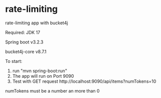 # rate-limiting
rate-limiting app with bucket4j

Required:
JDK 17

Spring boot v3.2.3

bucket4j-core v8.7.1

To start:
1. run "mvn spring-boot:run"
2. The app will run on Port 9090
3. Test with GET request http://localhost:9090/api/items?numTokens=10

numTokens must be a number an more than 0
